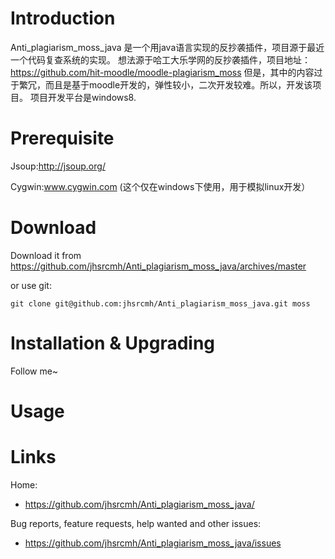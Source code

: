 Introduction
============

Anti_plagiarism_moss_java 是一个用java语言实现的反抄袭插件，项目源于最近一个代码复查系统的实现。
想法源于哈工大乐学网的反抄袭插件，项目地址：https://github.com/hit-moodle/moodle-plagiarism_moss
但是，其中的内容过于繁冗，而且是基于moodle开发的，弹性较小，二次开发较难。所以，开发该项目。 
项目开发平台是windows8.

Prerequisite
============

Jsoup:http://jsoup.org/

Cygwin:www.cygwin.com (这个仅在windows下使用，用于模拟linux开发）

Download
========

Download it from https://github.com/jhsrcmh/Anti_plagiarism_moss_java/archives/master

or use git:

`git clone git@github.com:jhsrcmh/Anti_plagiarism_moss_java.git moss`


Installation & Upgrading
========================
Follow me~

Usage
=====


Links
=====

Home:

* <https://github.com/jhsrcmh/Anti_plagiarism_moss_java/>

Bug reports, feature requests, help wanted and other issues:

* <https://github.com/jhsrcmh/Anti_plagiarism_moss_java/issues>

